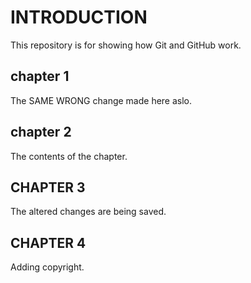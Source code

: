 # INTRODUCTION

This repository is for showing how Git and GitHub work.

## chapter 1
The SAME WRONG change made here aslo.

## chapter 2
The contents of the chapter.

## CHAPTER 3
The altered changes are being saved.

## CHAPTER 4
Adding copyright. 
